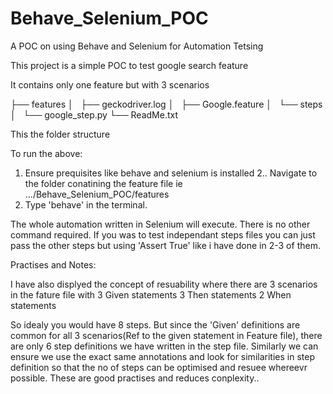 # Behave_Selenium_POC
A POC on using Behave and Selenium for Automation Tetsing

This project is a simple POC to test google search feature

It contains only one feature but with 3 scenarios

├── features
│   ├── geckodriver.log
│   ├── Google.feature
│   └── steps
│       └── google_step.py
└── ReadMe.txt

This the folder structure

To run the above:
1. Ensure prequisites  like behave and selenium is installed
2.. Navigate to the folder conatining the feature file ie .../Behave_Selenium_POC/features
3. Type 'behave' in the terminal.

The whole automation written in Selenium will execute. There is no other command required.
If you was to test independant steps files you can just pass the other steps but using 'Assert True' like i have done in 2-3 of them.

Practises and Notes:

I have also displyed the concept of resuability where there are 3 scenarios in the fature file with
3 Given statements
3 Then statements
2 When statements

So idealy you would have 8 steps.
But since the 'Given' definitions are common for all 3 scenarios(Ref to the given statement in Feature file), there are only 6 step definitions we have written in the step file.
Similarly we can ensure we use the exact same annotations and look for similarities in step definition so that the no of steps can be optimised and resuee whereevr possible.
These are good practises and reduces conplexity..
